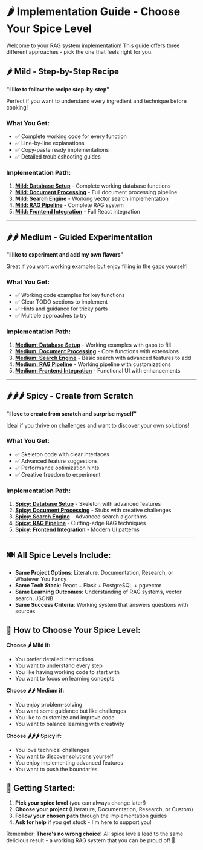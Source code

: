 # 🌶️ Implementation Guide - Choose Your Spice Level

Welcome to your RAG system implementation! This guide offers three different approaches - pick the one that feels right for you.

## 🌶️ **Mild** - Step-by-Step Recipe

**"I like to follow the recipe step-by-step"**

Perfect if you want to understand every ingredient and technique before cooking!

### What You Get:
- ✅ Complete working code for every function
- ✅ Line-by-line explanations
- ✅ Copy-paste ready implementations
- ✅ Detailed troubleshooting guides

### Implementation Path:
1. **[Mild: Database Setup](mild/database_setup.md)** - Complete working database functions
2. **[Mild: Document Processing](mild/document_processing.md)** - Full document processing pipeline
3. **[Mild: Search Engine](mild/search_engine.md)** - Working vector search implementation
4. **[Mild: RAG Pipeline](mild/rag_pipeline.md)** - Complete RAG system
5. **[Mild: Frontend Integration](mild/frontend_integration.md)** - Full React integration

---

## 🌶️🌶️ **Medium** - Guided Experimentation

**"I like to experiment and add my own flavors"**

Great if you want working examples but enjoy filling in the gaps yourself!

### What You Get:
- ✅ Working code examples for key functions
- ✅ Clear TODO sections to implement
- ✅ Hints and guidance for tricky parts
- ✅ Multiple approaches to try

### Implementation Path:
1. **[Medium: Database Setup](medium/database_setup.md)** - Working examples with gaps to fill
2. **[Medium: Document Processing](medium/document_processing.md)** - Core functions with extensions
3. **[Medium: Search Engine](medium/search_engine.md)** - Basic search with advanced features to add
4. **[Medium: RAG Pipeline](medium/rag_pipeline.md)** - Working pipeline with customizations
5. **[Medium: Frontend Integration](medium/frontend_integration.md)** - Functional UI with enhancements

---

## 🌶️🌶️🌶️ **Spicy** - Create from Scratch

**"I love to create from scratch and surprise myself"**

Ideal if you thrive on challenges and want to discover your own solutions!

### What You Get:
- ✅ Skeleton code with clear interfaces
- ✅ Advanced feature suggestions
- ✅ Performance optimization hints
- ✅ Creative freedom to experiment

### Implementation Path:
1. **[Spicy: Database Setup](spicy/database_setup.md)** - Skeleton with advanced features
2. **[Spicy: Document Processing](spicy/document_processing.md)** - Stubs with creative challenges
3. **[Spicy: Search Engine](spicy/search_engine.md)** - Advanced search algorithms
4. **[Spicy: RAG Pipeline](spicy/rag_pipeline.md)** - Cutting-edge RAG techniques
5. **[Spicy: Frontend Integration](spicy/frontend_integration.md)** - Modern UI patterns

---

## 🍽️ **All Spice Levels Include:**

- **Same Project Options**: Literature, Documentation, Research, or Whatever You Fancy
- **Same Tech Stack**: React + Flask + PostgreSQL + pgvector
- **Same Learning Outcomes**: Understanding of RAG systems, vector search, JSONB
- **Same Success Criteria**: Working system that answers questions with sources

## 🎯 **How to Choose Your Spice Level:**

**Choose 🌶️ Mild if:**
- You prefer detailed instructions
- You want to understand every step
- You like having working code to start with
- You want to focus on learning concepts

**Choose 🌶️🌶️ Medium if:**
- You enjoy problem-solving
- You want some guidance but like challenges
- You like to customize and improve code
- You want to balance learning with creativity

**Choose 🌶️🌶️🌶️ Spicy if:**
- You love technical challenges
- You want to discover solutions yourself
- You enjoy implementing advanced features
- You want to push the boundaries

## 🚀 **Getting Started:**

1. **Pick your spice level** (you can always change later!)
2. **Choose your project** (Literature, Documentation, Research, or Custom)
3. **Follow your chosen path** through the implementation guides
4. **Ask for help** if you get stuck - I'm here to support you!

Remember: **There's no wrong choice!** All spice levels lead to the same delicious result - a working RAG system that you can be proud of! 🎉
